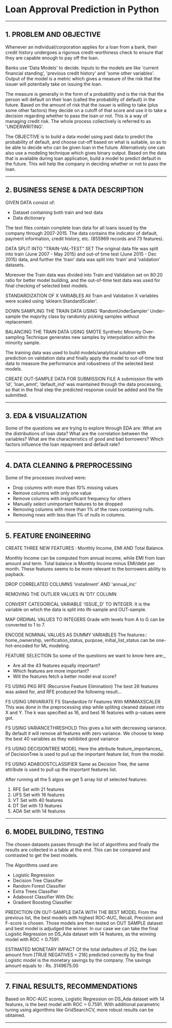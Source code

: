 # Loan Approval Prediction in Python

---
## 1. PROBLEM AND OBJECTIVE

Whenever an individual/corporation applies for a loan from a bank, their credit history undergoes a rigorous credit-worthiness check to ensure that they are capable enough to pay off the loan.

Banks use 'Data Models' to decide.
Inputs to the models are like 'current financial standing', 'previous credit history' and 'some other variables'.
Output of the model is a metric which gives a measure of the risk that the issuer will potentially take on issuing the loan. 

The measure is generally in the form of a probability and is the risk that the person will default on their loan (called the probability of default) in the future.
Based on the amount of risk that the issuer is willing to take (plus some other factors) they decide on a cutoff of that score and use it to take a decision regarding whether to pass the loan or not. This is a way of managing credit risk. The whole process collectively is referred to as 'UNDERWRITING'.

The OBJECTIVE is to build a data model using past data to predict the probability of default, and choose cut-off based on what is suitable, so as to be able to decide who can be given loan in the future.
Alternatively one can also use a modeling technique which gives binary 
output. Based on the data that is available during loan application, build a model to predict default in the future. This will help the company in deciding whether or not to pass the loan.

---
## 2. BUSINESS SENSE & DATA DESCRIPTION

GIVEN DATA consist of:
- Dataset containing both train and test data
- Data dictionary

The text files contain complete loan data for all loans issued by the company through 2007-2015. The data contains the indicator of default, payment information, credit history, etc. (855969 records and 73 features).

DATA SPLIT INTO "TRAIN-VAL-TEST" SET
The original data file was split into train (June 2007 - May 2015) and out-of time test (June 2015 - Dec 2015) data, and further the ‘train’ data was split into ‘train’ and ‘validation’ datasets.

Moreover the Train data was divided into Train and Validation set on 80:20 ratio for better model building, and the out-of-time test data was used for final checking of selected best models.

STANDARDIZATION OF X VARIABLES
All Train and Validation X variables were scaled using 
‘sklearn:StandardScaler’. 

DOWN SAMPLING THE TRAIN DATA USING ‘RandomUnderSampler’
Under-sample the majority class by randomly picking samples without 
replacement.

BALANCING THE TRAIN DATA USING SMOTE
Synthetic Minority Over-sampling Technique generates new samples by 
interpolation within the minority sample.

The training data was used to build models/analytical solution with prediction on validation data and finally apply the model to out-of-time test data to measure the performance and robustness of the selected best models.

CREATE OUT-SAMPLE DATA FOR SUBMISSION FILE
A submission file with ‘id’, ‘loan_amnt’, ‘default_ind’ was maintained through the data processing, so that in the final step the predicted response could be added and the file submitted.

---
## 3. EDA & VISUALIZATION

Some of the questions we are trying to explore through EDA are:
What are the distributions of loan data?
What are the correlation between the variables?
What are the characteristics of good and bad borrowers?
Which factors influence the loan repayment and default rate?

---
## 4. DATA CLEANING & PREPROCESSING

Some of the processes involved were:
- Drop columns with more than 10% missing values
- Remove columns with only one value
- Remove columns with insignificant frequency for others
- Manually select unimportant features to be dropped
- Removing columns with more than 1% of the rows containing nulls.
- Removing rows with less than 1% of nulls in columns.

---
## 5. FEATURE ENGINEERING

CREATE THREE NEW FEATURES : Monthly Income, EMI AND Total Balance.

Monthly Income can be computed from annual income, while EMI from loan 
amount and term. Total balance is Monthly Income minus EMI/debt per 
month. These features seems to be more relevant to the borrowers ability to 
payback. 

DROP CORRELATED COLUMNS 'installment' AND 'annual_inc'

REMOVING THE OUTLIER VALUES IN 'DTI' COLUMN

CONVERT CATEGORICAL VARIABLE 'ISSUE_D' TO INTEGER.
It is the variable on which the data is split into IN-sample and OUT-sample.

MAP ORDINAL VALUES TO INTEGERS
Grade with levels from A to G can be converted to 1 to 7.

ENCODE NOMINAL VALUES AS DUMMY VARIABLES
The features:: home_ownership, verification_status, purpose, 
initial_list_status can be one-hot-encoded for ML modeling.

FEATURE SELECTION
So some of the questions we want to know here are:_
- Are all the 43 features equally important?
- Which features are more important?
- Will the features fetch a better model eval score?

FS USING PKG RFE (Recursive Feature Elimination)
The best 26 features was asked for, and RFE produced the following result…

FS USING UNIVARIATE FS
Standardize IV Features With MINMAXSCALER
This was done in the preprocessing step while spliting cleaned dataset into X 
and Y. The k was specified as 16, and best 16 features with p-values were got.

FS USING VARIANCETHRESHOLD
This gives a list with decreasing variance. By default it will remove all features
with zero variance. We choose to keep the best 40 variables as they exhibited
good variance

FS USING DECISIONTREE MODEL
Here the attribute feature_importances_ of DecisionTree is used to pull up the
important feature list, from the model.

FS USING ADABOOSTCLASSIFIER
Same as Decision Tree, the same attribute is used to pull up the important features list.

After running all the 5 algos we get 5 array list of selected features:
1. RFE Set with 21 features
2. UFS Set with 16 features
3. VT Set with 40 features
4. DT Set with 13 features
5. ADA Set with 14 features

---
## 6. MODEL BUILDING, TESTING

The chosen datasets passes through the list of algorithms and finally the results are collected in a table at the end. This can be compared and contrasted to get the best models.

The Algorithms used are:
- Logistic Regression
- Decision Tree Classifier
- Random Forest Classifier
- Extra Trees Classifier
- Adaboost Classifier With Dtc
- Gradient Boosting Classifier

PREDICTION ON OUT-SAMPLE DATA WITH THE BEST MODEL
From the previous list, the best models with highest ROC-AUC, Recall, 
Precision and F-score is chosen. Those models are then tested on OUT SAMPLE dataset and best model is adjudged the winner. 
In our case we can take the final Logistic Regression on DS_Ada dataset with 14 features, as the winning model with ROC = 0.7591 

ESTIMATED MONETARY IMPACT
Of the total defaulters of 252, the loan amount from [TRUE NEGATIVES = 218]
predicted correctly by the final Logistic model is the monetary savings by the 
company. The savings amount equals to : Rs. 3149675.00

---
## 7. FINAL RESULTS, RECOMMENDATIONS

Based on ROC-AUC scores, Logistic Regression on DS_Ada dataset with 14 features, is the best model with ROC = 0.7591. 
With additional parametric tuning using algorithms like GridSearchCV, more 
robust results can be obtained.

---





